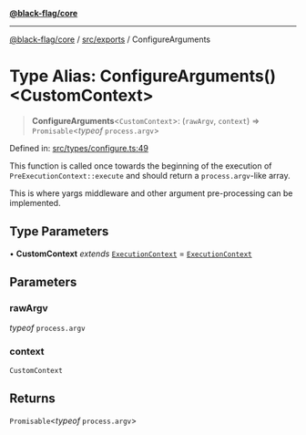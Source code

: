 [**@black-flag/core**](../../../README.md)

***

[@black-flag/core](../../../README.md) / [src/exports](../README.md) / ConfigureArguments

# Type Alias: ConfigureArguments()\<CustomContext\>

> **ConfigureArguments**\<`CustomContext`\>: (`rawArgv`, `context`) => `Promisable`\<*typeof* `process.argv`\>

Defined in: [src/types/configure.ts:49](https://github.com/Xunnamius/black-flag/blob/29a6a8eee6470040d4cbaf8ff2f3ff851bd9e0bf/src/types/configure.ts#L49)

This function is called once towards the beginning of the execution of
`PreExecutionContext::execute` and should return a `process.argv`-like array.

This is where yargs middleware and other argument pre-processing can be
implemented.

## Type Parameters

• **CustomContext** *extends* [`ExecutionContext`](../util/type-aliases/ExecutionContext.md) = [`ExecutionContext`](../util/type-aliases/ExecutionContext.md)

## Parameters

### rawArgv

*typeof* `process.argv`

### context

`CustomContext`

## Returns

`Promisable`\<*typeof* `process.argv`\>
